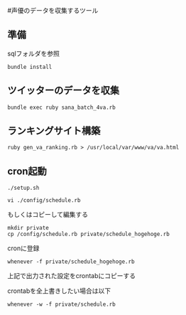 #声優のデータを収集するツール

## 準備

sqlフォルダを参照

```
bundle install
```

## ツイッターのデータを収集

```
bundle exec ruby sana_batch_4va.rb
```

## ランキングサイト構築

```
ruby gen_va_ranking.rb > /usr/local/var/www/va/va.html
```

## cron起動

```
./setup.sh
```

```
vi ./config/schedule.rb
```

もしくはコピーして編集する

```
mkdir private
cp /config/schedule.rb private/schedule_hogehoge.rb
```

cronに登録
```
whenever -f private/schedule_hogehoge.rb
```

上記で出力された設定をcrontabにコピーする

crontabを全上書きしたい場合は以下

```
whenever -w -f private/schedule.rb 
```